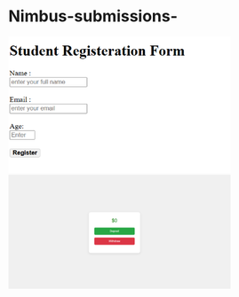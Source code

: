 # Nimbus-submissions-
<img src="/images/Practice 1.png" alt="Sorry" width="400">
<img src="/images/Practice 2.png" alt="Sorry" width="400">

